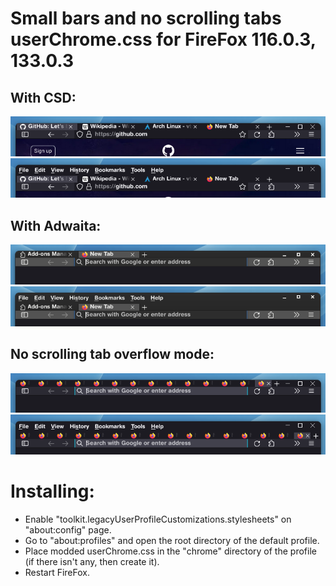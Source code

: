 # Small bars and no scrolling tabs userChrome.css for FireFox 116.0.3, 133.0.3
## With CSD:

<center><img src="./screenshots/csd.png"/></center>
<center><img src="./screenshots/csd-withmenu.png" /></center>

## With Adwaita:
<center><img src="./screenshots/adwaita.png"/></center>
<center><img src="./screenshots/adwaita-withmenu.png"/></center>

## No scrolling tab overflow mode:
<center><img src="./screenshots/nooverflow.png"/></center>
<center><img src="./screenshots/nooverflow-withmenu.png"/></center>


# Installing:

 - Enable "toolkit.legacyUserProfileCustomizations.stylesheets" on "about:config" page.
 - Go to "about:profiles" and open the root directory of the default profile.
 - Place modded userChrome.css in the "chrome" directory of the profile
  (if there isn't any, then create it).
  - Restart FireFox.

